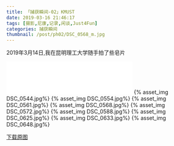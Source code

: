 ```yaml
---
title: 「捕获瞬间-02」KMUST
date: 2019-03-16 21:46:17
tags: [摄影,尼康,记录,闲谈,Just4Fun]
categories: 捕获瞬间
thumbnail: /post/ph02/DSC_0568_m.jpg
---
```

2019年3月14日,我在昆明理工大学随手拍了些皂片
<!-- more -->
<iframe frameborder="no" border="0" marginwidth="0" marginheight="0" width=330 height=86 src="//music.163.com/outchain/player?type=2&id=432430716&auto=1&height=66"></iframe>
{% asset_img DSC_0544.jpg%}
{% asset_img DSC_0554.jpg%}
{% asset_img DSC_0561.jpg%}
{% asset_img DSC_0568.jpg%}
{% asset_img DSC_0572.jpg%}
{% asset_img DSC_0588.jpg%}
{% asset_img DSC_0625.jpg%}
{% asset_img DSC_0633.jpg%}
{% asset_img DSC_0648.jpg%}

[下载原图](https://pan.zsh2401.top/index.php?share/file&user=1&sid=aPuqZB9H)
<!-- {% asset_img DSC_0673.jpg%} -->